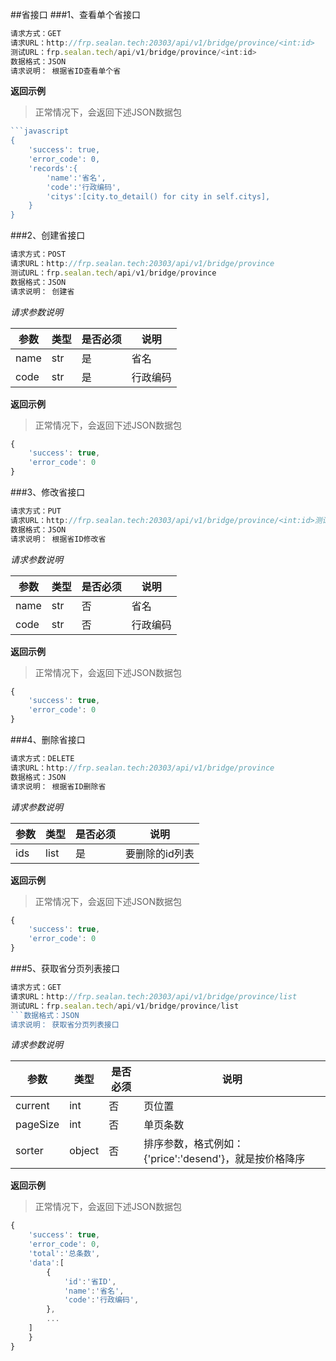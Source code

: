 ##省接口
###1、查看单个省接口
```javascript
请求方式：GET
请求URL：http://frp.sealan.tech:20303/api/v1/bridge/province/<int:id>
测试URL：frp.sealan.tech/api/v1/bridge/province/<int:id>
数据格式：JSON
请求说明： 根据省ID查看单个省
```
**返回示例**
> 正常情况下，会返回下述JSON数据包
```javascript
```javascript
{
	'success': true,
	'error_code': 0,
	'records':{
		'name':'省名',
		'code':'行政编码',
		'citys':[city.to_detail() for city in self.citys],
	}
}
```
###2、创建省接口
```javascript
请求方式：POST
请求URL：http://frp.sealan.tech:20303/api/v1/bridge/province
测试URL：frp.sealan.tech/api/v1/bridge/province
数据格式：JSON
请求说明： 创建省
```
*请求参数说明*

| 参数  | 类型   | 是否必须 | 说明        |
| ----- | ------ | -------- | ----------- |
|name|str|是|省名|
|code|str|是|行政编码|

**返回示例**
> 正常情况下，会返回下述JSON数据包
```javascript
{
	'success': true,
	'error_code': 0
}
```
###3、修改省接口
```javascript
请求方式：PUT
请求URL：http://frp.sealan.tech:20303/api/v1/bridge/province/<int:id>测试URL：frp.sealan.tech/api/v1/bridge/province/<int:id>
数据格式：JSON
请求说明： 根据省ID修改省
```
*请求参数说明*

| 参数  | 类型   | 是否必须 | 说明        |
| ----- | ------ | -------- | ----------- |
|name|str|否|省名|
|code|str|否|行政编码|

**返回示例**
> 正常情况下，会返回下述JSON数据包
```javascript
{
	'success': true,
	'error_code': 0
}
```
###4、删除省接口
```javascript
请求方式：DELETE
请求URL：http://frp.sealan.tech:20303/api/v1/bridge/province
数据格式：JSON
请求说明： 根据省ID删除省
```
*请求参数说明*

| 参数  | 类型   | 是否必须 | 说明        |
| ----- | ------ | -------- | ----------- |
|ids|list|是|要删除的id列表|
**返回示例**
> 正常情况下，会返回下述JSON数据包
```javascript
{
	'success': true,
	'error_code': 0
}
```
###5、获取省分页列表接口
```javascript
请求方式：GET
请求URL：http://frp.sealan.tech:20303/api/v1/bridge/province/list
测试URL：frp.sealan.tech/api/v1/bridge/province/list
```数据格式：JSON
请求说明： 获取省分页列表接口
```
*请求参数说明*

| 参数  | 类型   | 是否必须 | 说明        |
| ----- | ------ | -------- | ----------- |
|current|int|否|页位置|
|pageSize|int|否|单页条数|
|sorter|object|否|排序参数，格式例如：{'price':'desend'}，就是按价格降序|

**返回示例**
> 正常情况下，会返回下述JSON数据包
```javascript
{
	'success': true,
	'error_code': 0,
	'total':'总条数',
	'data':[
		{
			'id':'省ID',
			'name':'省名',
			'code':'行政编码',
		},
		...
	]
	}
}
```
